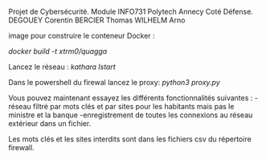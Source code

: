 Projet de Cybersécurité. Module INFO731 Polytech Annecy
Coté Défense.
DEGOUEY Corentin BERCIER Thomas WILHELM Arno


image pour construire le conteneur Docker : 

_docker build -t xtrm0/quagga_

Lancez le réseau :
_kathara lstart_

Dans le powershell du firewal lancez le proxy: 
_python3 proxy.py_

Vous pouvez maintenant essayez les différents fonctionnalités suivantes : 
-réseau filtré par mots clés et par sites pour les habitants mais pas le ministre et la banque
-enregistrement de toutes les connexions au réseau extérieur dans un fichier.

Les mots clés et les sites interdits sont dans les fichiers csv du répertoire firewall. 
